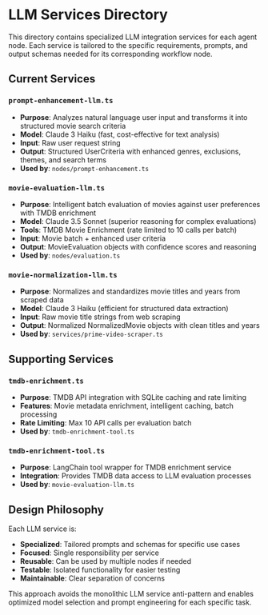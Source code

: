 # LLM Services Directory

This directory contains specialized LLM integration services for each agent node.
Each service is tailored to the specific requirements, prompts, and output schemas
needed for its corresponding workflow node.

## Current Services

### `prompt-enhancement-llm.ts`

- **Purpose**: Analyzes natural language user input and transforms it into structured movie search criteria
- **Model**: Claude 3 Haiku (fast, cost-effective for text analysis)
- **Input**: Raw user request string
- **Output**: Structured UserCriteria with enhanced genres, exclusions, themes, and search terms
- **Used by**: `nodes/prompt-enhancement.ts`

### `movie-evaluation-llm.ts`

- **Purpose**: Intelligent batch evaluation of movies against user preferences with TMDB enrichment
- **Model**: Claude 3.5 Sonnet (superior reasoning for complex evaluations)
- **Tools**: TMDB Movie Enrichment (rate limited to 10 calls per batch)
- **Input**: Movie batch + enhanced user criteria
- **Output**: MovieEvaluation objects with confidence scores and reasoning
- **Used by**: `nodes/evaluation.ts`

### `movie-normalization-llm.ts`

- **Purpose**: Normalizes and standardizes movie titles and years from scraped data
- **Model**: Claude 3 Haiku (efficient for structured data extraction)
- **Input**: Raw movie title strings from web scraping
- **Output**: Normalized NormalizedMovie objects with clean titles and years
- **Used by**: `services/prime-video-scraper.ts`

## Supporting Services

### `tmdb-enrichment.ts`

- **Purpose**: TMDB API integration with SQLite caching and rate limiting
- **Features**: Movie metadata enrichment, intelligent caching, batch processing
- **Rate Limiting**: Max 10 API calls per evaluation batch
- **Used by**: `tmdb-enrichment-tool.ts`

### `tmdb-enrichment-tool.ts`

- **Purpose**: LangChain tool wrapper for TMDB enrichment service
- **Integration**: Provides TMDB data access to LLM evaluation processes
- **Used by**: `movie-evaluation-llm.ts`

## Design Philosophy

Each LLM service is:

- **Specialized**: Tailored prompts and schemas for specific use cases
- **Focused**: Single responsibility per service
- **Reusable**: Can be used by multiple nodes if needed
- **Testable**: Isolated functionality for easier testing
- **Maintainable**: Clear separation of concerns

This approach avoids the monolithic LLM service anti-pattern and enables
optimized model selection and prompt engineering for each specific task.
